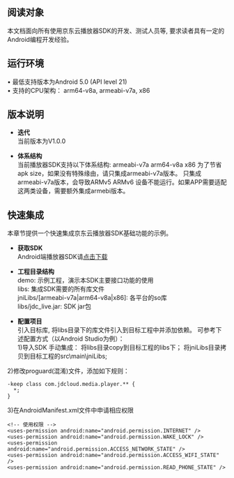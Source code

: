 ## 阅读对象
本文档面向所有使用京东云播放器SDK的开发、测试人员等, 要求读者具有一定的Android编程开发经验。  

## 运行环境
•	最低支持版本为Android 5.0 (API level 21)  
•	支持的CPU架构： arm64-v8a, armeabi-v7a, x86

## 版本说明
* **迭代**  
当前版本为V1.0.0  

* **体系结构**  
当前播放器SDK支持以下体系结构:
armeabi-v7a
arm64-v8a
x86
为了节省apk size，如果没有特殊缘由，请只集成armeabi-v7a版本。
只集成armeabi-v7a版本，会导致ARMv5 ARMv6 设备不能运行。如果APP需要适配这两类设备，需要额外集成armebi版本。 

## 快速集成
本章节提供一个快速集成京东云播放器SDK基础功能的示例。

* **获取SDK**  
Android端播放器SDK请<a href="https://zhanghao274.s3.cn-north-1.jdcloud-oss.com/jdcloud_live_android_demo.zip">点击下载</a><br/>  

* **工程目录结构**  
demo: 示例工程，演示本SDK主要接口功能的使用    
libs: 集成SDK需要的所有库文件    
jniLibs/[armeabi-v7a|arm64-v8a|x86]: 各平台的so库    
libs/jdc_live.jar: SDK jar包    

* **配置项目**    
引入目标库, 将libs目录下的库文件引入到目标工程中并添加依赖。
可参考下述配置方式（以Android Studio为例）：  
1)导入SDK
手动集成：
将libs目录copy到目标工程的libs下；
将jniLibs目录拷贝到目标工程的src\main\jniLibs;

2)修改proguard(混淆)文件，添加如下规则：
```
-keep class com.jdcloud.media.player.** {
  *;
}
```

3)在AndroidManifest.xml文件中申请相应权限
```
<!-- 使用权限 -->
<uses-permission android:name="android.permission.INTERNET" />
<uses-permission android:name="android.permission.WAKE_LOCK" />
<uses-permission android:name="android.permission.ACCESS_NETWORK_STATE" />
<uses-permission android:name="android.permission.ACCESS_WIFI_STATE" />
<uses-permission android:name="android.permission.READ_PHONE_STATE" />
```

